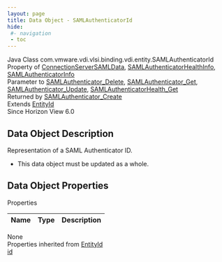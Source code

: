 ```yaml
---
layout: page
title: Data Object - SAMLAuthenticatorId
hide:
 #- navigation
 - toc
---
```


  
  
  



Java Class
    com.vmware.vdi.vlsi.binding.vdi.entity.SAMLAuthenticatorId  
Property of
     [ConnectionServerSAMLData](vdi.infrastructure.ConnectionServer.SAMLData.md#field_detail), [SAMLAuthenticatorHealthInfo](vdi.health.SAMLAuthenticatorHealth.SAMLAuthenticatorHealthInfo.md#field_detail), [SAMLAuthenticatorInfo](vdi.infrastructure.SAMLAuthenticator.SAMLAuthenticatorInfo.md#field_detail)  
Parameter to
     [SAMLAuthenticator_Delete](vdi.infrastructure.SAMLAuthenticator.md#delete), [SAMLAuthenticator_Get](vdi.infrastructure.SAMLAuthenticator.md#get), [SAMLAuthenticator_Update](vdi.infrastructure.SAMLAuthenticator.md#update), [SAMLAuthenticatorHealth_Get](vdi.health.SAMLAuthenticatorHealth.md#get)  
Returned by
     [SAMLAuthenticator_Create](vdi.infrastructure.SAMLAuthenticator.md#create)  
Extends
     [EntityId](vdi.EntityId.md)  
Since 
    Horizon View 6.0

## Data Object Description 

Representation of a SAML Authenticator ID. 

  * This data object must be updated as a whole.



## Data Object Properties

Properties

Name |  Type |  Description   
---|---|---  
None  
Properties inherited from [EntityId](vdi.EntityId.md)  
[id](vdi.EntityId.md#id)  
  
  

  
  

